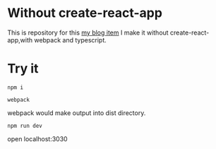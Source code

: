 # Without create-react-app
This is repository for this [my blog item](https://www.shinyaigeek.com/p/21)
I make it without create-react-app,with webpack and typescript.

# Try it
```Console
npm i
```

```Console
webpack
```
webpack would make output into dist directory.

```Console
npm run dev
```
open localhost:3030
